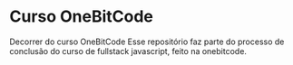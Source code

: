# Curso OneBitCode
 Decorrer do curso OneBitCode
Esse repositório faz parte do processo de conclusão do curso de fullstack javascript, feito na onebitcode.
